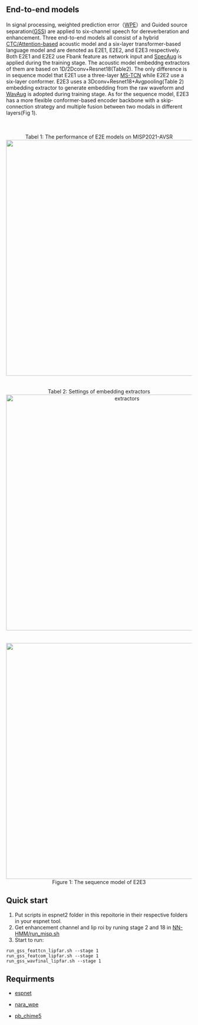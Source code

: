 ## End-to-end models

  In signal processing, weighted prediction error（[WPE](https://github.com/fgnt/nara_wpe)）and Guided source separation([GSS](https://github.com/fgnt/pb_chime5)) are applied to six-channel speech for dereverberation and enhancement. 
  Three end-to-end models all consist of a hybrid [CTC/Attention-based](https://arxiv.org/abs/1609.06773) acoustic model and a six-layer transformer-based language model and are denoted as E2E1, E2E2, and E2E3 respectively. Both E2E1 and E2E2 use Fbank feature as network input and [SpecAug](https://github.com/DemisEom/SpecAugment) is applied during the training stage. The acoustic model embeddng extractors of them are based on 1D/2Dconv+Resnet18(Table2). The only difference is in sequence model that E2E1 use a three-layer [MS-TCN](https://github.com/mpc001/Lipreading_using_Temporal_Convolutional_Networks) while E2E2 use a six-layer conformer. 
  E2E3 uses a 3Dconv+Resnet18+Avgpooling(Table 2) embedding extractor to generate embedding from the raw waveform and [WavAug](https://github.com/facebookresearch/WavAugment) is adopted during training stage. As for the sequence model, E2E3 has a more flexible conformer-based encoder backbone with a skip-connection strategy and multiple fusion between two modals in different layers(Fig 1).

</br>
</br>
<div align="center"> Tabel 1: The performance of E2E models on MISP2021-AVSR</div>

<div align="center"><img src="https://github.com/mispchallenge/MISP2021-AVSR/blob/main/images/results.png" width="640"/></div>
</br>
</br>
<div align="center">Tabel 2: Settings of embedding extractors</div>

<div align="center"><img src="https://github.com/mispchallenge/MISP2021-AVSR/blob/main/images/extractors.png" alt="extractors" width="640" /></div>
</br>
</br>
<div align="center"><img src="https://github.com/mispchallenge/MISP2021-AVSR/blob/main/images/e2e3.png" width="640"></div>		

<div align="center">Figure 1: The sequence model of E2E3</div>

## Quick start

1. Put scripts in espnet2 folder in this repoitorie in their respective folders in your espnet tool.
2. Get enhancement channel and lip roi by runing  stage 2 and 18 in [NN-HMM/run_misp.sh](https://github.com/mispchallenge/MISP2021-AVSR/blob/main/NN-HMM/run_misp.sh)
3. Start to run:

```
run_gss_feattcn_lipfar.sh --stage 1
run_gss_featcom_lipfar.sh --stage 1
run_gss_wavfinal_lipfar.sh --stage 1
```

## Requirments

- [espnet](https://github.com/espnet/espnet)

- [nara_wpe](https://github.com/fgnt/nara_wpe)

- [pb_chime5](https://github.com/fgnt/pb_chime5)

  
